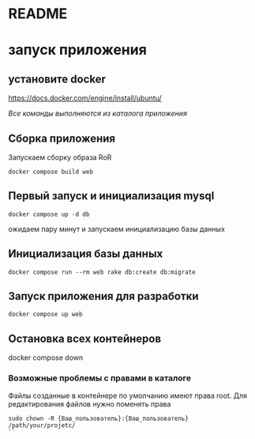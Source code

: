 # README


# запуск приложения

## установите docker

https://docs.docker.com/engine/install/ubuntu/



*Все команды выполняются из каталога приложения*

## Сборка приложения


Запускаем сборку образа RoR

```
docker compose build web
```


## Первый запуск и инициализация mysql

```
docker compose up -d db

```
ожидаем пару минут и запускаем инициализацию базы данных

## Инициализация базы данных
```
docker compose run --rm web rake db:create db:migrate
```


## Запуск приложения для разработки

```
docker compose up web
```

## Остановка всех контейнеров

docker compose down


### Возможные проблемы с правами в каталоге

Файлы созданные в контейнере по умолчанию имеют права root. Для редактирования файлов нужно поменять права

```
sudo chown -R {Ваш_пользователь}:{Ваш_пользователь} /path/your/projetc/
``